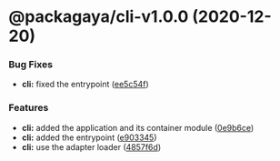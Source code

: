 # @packagaya/cli-v1.0.0 (2020-12-20)

### Bug Fixes

-   **cli:** fixed the entrypoint ([ee5c54f](https://github.com/Packagaya/Packagaya/commit/ee5c54f9cd9df03d5ee6c43bd57543dbf5b11a0b))

### Features

-   **cli:** added the application and its container module ([0e9b6ce](https://github.com/Packagaya/Packagaya/commit/0e9b6ce34d5a78810df1840e374373e6b06dcf27))
-   **cli:** added the entrypoint ([e903345](https://github.com/Packagaya/Packagaya/commit/e9033455ccf70164d52972de726f4bca189b9481))
-   **cli:** use the adapter loader ([4857f6d](https://github.com/Packagaya/Packagaya/commit/4857f6de572cd2b94f14cd003a15bfe01a25a1cd))
